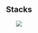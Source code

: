 <img style="width:100%;height:3px;" src="./bar.gif" />

<h2 align="center">Stacks </h2>
<p align="center">
  <a href="https://skillicons.dev">
    <img src="https://skillicons.dev/icons?i=svelte,html,css,js,ts,sqlite,python,vue,tailwindcss,react,expressjs,nextjs,figma,discordjs,nodejs" />
  </a>
</p>
